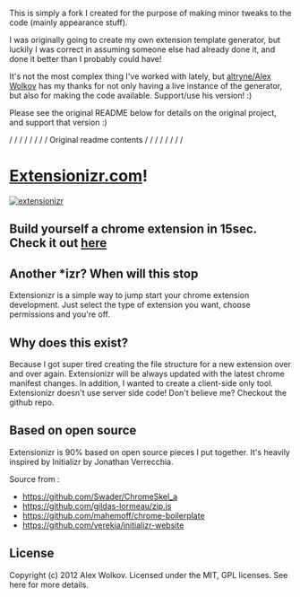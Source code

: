 This is simply a fork I created for the purpose of making minor tweaks to the code (mainly appearance stuff). 

I was originally going to create my own extension template generator, but luckily I was correct in assuming someone else had already done it, and done it better than I probably could have! 

It's not the most complex thing I've worked with lately, but [altryne/Alex Wolkov](https://github.com/altryne) has my thanks for not only having a live instance of the generator, but also for making the code available. Support/use his version! :)

Please see the original README below for details on the original project, and support that version :)

/ / / / / / / / Original readme contents / / / / / / / /


[Extensionizr.com](http://extensionizr.com)!
=============
[![extensionizr](https://raw.github.com/altryne/extensionizr/master/img/bp_logo.png)](http://extensionizr.com)

Build yourself a chrome extension in 15sec. Check it out [here](http://extensionizr.com)
-------------------------

Another *izr? When will this stop
---------------------------------
Extensionizr is a simple way to jump start your chrome extension development. Just select the type of extension you want, choose permissions and you're off.

Why does this exist?
--------------------
Because I got super tired creating the file structure for a new extension over and over again. 
Extensionizr will be always updated with the latest chrome manifest changes. 
In addition, I wanted to create a client-side only tool. Extensionizr doesn't use server side code! Don't believe me? Checkout the github repo.

Based on open source
--------------------
Extensionizr is 90% based on open source pieces I put together. 
It's heavily inspired by Initializr by Jonathan Verrecchia.

Source from :

* https://github.com/Swader/ChromeSkel_a
* https://github.com/gildas-lormeau/zip.js
* https://github.com/mahemoff/chrome-boilerplate
* https://github.com/verekia/initializr-website

License
-------
Copyright (c) 2012 Alex Wolkov. Licensed under the MIT, GPL licenses. See here for more details.
